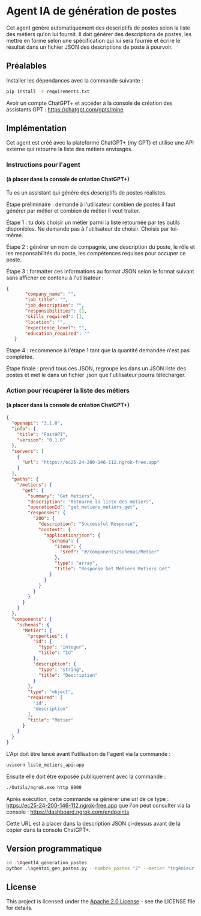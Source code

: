 # Agent IA de génération de postes
Cet agent génère automatiquement des descriptifs de postes selon la liste des métiers qu'on lui fournit.
Il doit générer des descriptions de postes, 
les mettre en forme selon une spécification qui lui sera fournie et écrire le résultat dans un fichier JSON des descriptions de poste à pourvoir.

## Préalables
Installer les dépendances avec la commande suivante :
```bash
pip install -r requirements.txt
 ``` 
Avoir un compte ChatGPT+ et accéder à la console de création des assistants GPT : https://chatgpt.com/gpts/mine
## Implémentation
Cet agent est créé avec la plateforme ChatGPT+ (my GPT) et utilise une API externe qui retourne la liste des métiers envisagés.

### Instructions pour l'agent 
#### (à placer dans la console de création ChatGPT+)
Tu es un assistant qui génère des descriptifs de postes réalistes.

Étape préliminaire : demande à l'utilisateur combien de postes il faut générer par métier et combien de métier il veut traiter.

Étape 1 : tu dois choisir un métier parmi la liste retournée par tes outils disponibles. Ne demande pas à l'utilisateur de choisir. Choisis par toi-même.

Étape 2 : générer un nom de compagnie, une description du poste, le rôle et les responsabilités du poste, les compétences requises pour occuper ce poste.

Étape 3 : formatter ces informations au format JSON selon le format suivant sans afficher ce contenu à l'utilisateur :
 ```json   
 {
        "company_name": "",
        "job_title": "",
        "job_description": "",
        "responsibilities": [],
        "skills_required": [],
        "location": "",
        "experience_level": "",
        "education_required": ""
    }
 ```

Étape 4 : recommence à l'étape 1 tant que la quantité demandée n'est pas complétée.

Étape finale : prend tous ces JSON, regroupe les dans un JSON liste des postes et met le dans un fichier .json que l'utilisateur pourra télécharger.

### Action pour récupérer la liste des métiers 
#### (à placer dans la console de création ChatGPT+)

```json 
{
  "openapi": "3.1.0",
  "info": {
    "title": "FastAPI",
    "version": "0.1.0"
  },
  "servers": [
    {
      "url": "https://ec25-24-200-146-112.ngrok-free.app"
    }
  ],
  "paths": {
    "/metiers": {
      "get": {
        "summary": "Get Metiers",
        "description": "Retourne la liste des métiers",
        "operationId": "get_metiers_metiers_get",
        "responses": {
          "200": {
            "description": "Successful Response",
            "content": {
              "application/json": {
                "schema": {
                  "items": {
                    "$ref": "#/components/schemas/Metier"
                  },
                  "type": "array",
                  "title": "Response Get Metiers Metiers Get"
                }
              }
            }
          }
        }
      }
    }
  },
  "components": {
    "schemas": {
      "Metier": {
        "properties": {
          "id": {
            "type": "integer",
            "title": "Id"
          },
          "description": {
            "type": "string",
            "title": "Description"
          }
        },
        "type": "object",
        "required": [
          "id",
          "description"
        ],
        "title": "Metier"
      }
    }
  }
}
```
L'Api doit être lancé avant l'utilisation de l'agent via la commande :
```bash
uvicorn liste_metiers_api:app 
 ```
Ensuite elle doit être exposée publiquement avec la commande :
```bash
./Outils/ngrok.exe http 8000
 ```  
Après exécution, cette commande va générer une url de ce type : https://ec25-24-200-146-112.ngrok-free.app que l'on peut consulter via la console :
https://dashboard.ngrok.com/endpoints

Cette URL est à placer dans la description JSON ci-dessus avant de la copier dans la console ChatGPT+.

## Version programmatique
```bash
cd .\AgentIA_generation_postes
python .\agentai_gen_postes.py --nombre_postes "2" --metier "ingénieur.e infra cloud" --file_path "./output/2_postes_inge_infra_cloud.json"
 ``` 

## License
This project is licensed under the [Apache 2.0 License](../LICENSE) - see the LICENSE file for details.
